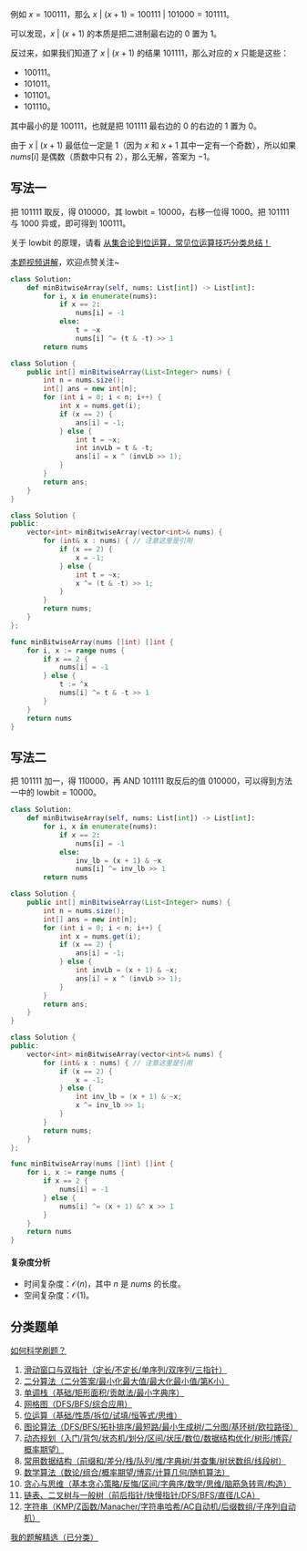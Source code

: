 例如 $x=100111$，那么 $x\ |\ (x+1) = 100111\ |\ 101000 = 101111$。

可以发现，$x\ |\ (x+1)$ 的本质是把二进制最右边的 $0$ 置为 $1$。

反过来，如果我们知道了 $x\ |\ (x+1)$ 的结果 $101111$，那么对应的 $x$ 只能是这些：

- $100111$。
- $101011$。
- $101101$。
- $101110$。

其中最小的是 $100111$，也就是把 $101111$ 最右边的 $0$ 的右边的 $1$ 置为 $0$。

由于 $x\ |\ (x+1)$ 最低位一定是 $1$（因为 $x$ 和 $x+1$ 其中一定有一个奇数），所以如果 $\textit{nums}[i]$ 是偶数（质数中只有 $2$），那么无解，答案为 $-1$。

## 写法一

把 $101111$ 取反，得 $010000$，其 $\text{lowbit}=10000$，右移一位得 $1000$。把 $101111$ 与 $1000$ 异或，即可得到 $100111$。

关于 $\text{lowbit}$ 的原理，请看 [从集合论到位运算，常见位运算技巧分类总结！](https://leetcode.cn/circle/discuss/CaOJ45/)

[本题视频讲解](https://www.bilibili.com/video/BV1iR2zYaESG/)，欢迎点赞关注~

```py [sol-Python3]
class Solution:
    def minBitwiseArray(self, nums: List[int]) -> List[int]:
        for i, x in enumerate(nums):
            if x == 2:
                nums[i] = -1
            else:
                t = ~x
                nums[i] ^= (t & -t) >> 1
        return nums
```

```java [sol-Java]
class Solution {
    public int[] minBitwiseArray(List<Integer> nums) {
        int n = nums.size();
        int[] ans = new int[n];
        for (int i = 0; i < n; i++) {
            int x = nums.get(i);
            if (x == 2) {
                ans[i] = -1;
            } else {
                int t = ~x;
                int invLb = t & -t;
                ans[i] = x ^ (invLb >> 1);
            }
        }
        return ans;
    }
}
```

```cpp [sol-C++]
class Solution {
public:
    vector<int> minBitwiseArray(vector<int>& nums) {
        for (int& x : nums) { // 注意这里是引用
            if (x == 2) {
                x = -1;
            } else {
                int t = ~x;
                x ^= (t & -t) >> 1;
            }
        }
        return nums;
    }
};
```

```go [sol-Go]
func minBitwiseArray(nums []int) []int {
	for i, x := range nums {
		if x == 2 {
			nums[i] = -1
		} else {
			t := ^x
			nums[i] ^= t & -t >> 1
		}
	}
	return nums
}
```

## 写法二

把 $101111$ 加一，得 $110000$，再 AND $101111$ 取反后的值 $010000$，可以得到方法一中的 $\text{lowbit}=10000$。

```py [sol-Python3]
class Solution:
    def minBitwiseArray(self, nums: List[int]) -> List[int]:
        for i, x in enumerate(nums):
            if x == 2:
                nums[i] = -1
            else:
                inv_lb = (x + 1) & ~x
                nums[i] ^= inv_lb >> 1
        return nums
```

```java [sol-Java]
class Solution {
    public int[] minBitwiseArray(List<Integer> nums) {
        int n = nums.size();
        int[] ans = new int[n];
        for (int i = 0; i < n; i++) {
            int x = nums.get(i);
            if (x == 2) {
                ans[i] = -1;
            } else {
                int invLb = (x + 1) & ~x;
                ans[i] = x ^ (invLb >> 1);
            }
        }
        return ans;
    }
}
```

```cpp [sol-C++]
class Solution {
public:
    vector<int> minBitwiseArray(vector<int>& nums) {
        for (int& x : nums) { // 注意这里是引用
            if (x == 2) {
                x = -1;
            } else {
                int inv_lb = (x + 1) & ~x;
                x ^= inv_lb >> 1;
            }
        }
        return nums;
    }
};
```

```go [sol-Go]
func minBitwiseArray(nums []int) []int {
	for i, x := range nums {
		if x == 2 {
			nums[i] = -1
		} else {
			nums[i] ^= (x + 1) &^ x >> 1
		}
	}
	return nums
}
```

#### 复杂度分析

- 时间复杂度：$\mathcal{O}(n)$，其中 $n$ 是 $\textit{nums}$ 的长度。
- 空间复杂度：$\mathcal{O}(1)$。

## 分类题单

[如何科学刷题？](https://leetcode.cn/circle/discuss/RvFUtj/)

1. [滑动窗口与双指针（定长/不定长/单序列/双序列/三指针）](https://leetcode.cn/circle/discuss/0viNMK/)
2. [二分算法（二分答案/最小化最大值/最大化最小值/第K小）](https://leetcode.cn/circle/discuss/SqopEo/)
3. [单调栈（基础/矩形面积/贡献法/最小字典序）](https://leetcode.cn/circle/discuss/9oZFK9/)
4. [网格图（DFS/BFS/综合应用）](https://leetcode.cn/circle/discuss/YiXPXW/)
5. [位运算（基础/性质/拆位/试填/恒等式/思维）](https://leetcode.cn/circle/discuss/dHn9Vk/)
6. [图论算法（DFS/BFS/拓扑排序/最短路/最小生成树/二分图/基环树/欧拉路径）](https://leetcode.cn/circle/discuss/01LUak/)
7. [动态规划（入门/背包/状态机/划分/区间/状压/数位/数据结构优化/树形/博弈/概率期望）](https://leetcode.cn/circle/discuss/tXLS3i/)
8. [常用数据结构（前缀和/差分/栈/队列/堆/字典树/并查集/树状数组/线段树）](https://leetcode.cn/circle/discuss/mOr1u6/)
9. [数学算法（数论/组合/概率期望/博弈/计算几何/随机算法）](https://leetcode.cn/circle/discuss/IYT3ss/)
10. [贪心与思维（基本贪心策略/反悔/区间/字典序/数学/思维/脑筋急转弯/构造）](https://leetcode.cn/circle/discuss/g6KTKL/)
11. [链表、二叉树与一般树（前后指针/快慢指针/DFS/BFS/直径/LCA）](https://leetcode.cn/circle/discuss/K0n2gO/)
12. [字符串（KMP/Z函数/Manacher/字符串哈希/AC自动机/后缀数组/子序列自动机）](https://leetcode.cn/circle/discuss/SJFwQI/)

[我的题解精选（已分类）](https://github.com/EndlessCheng/codeforces-go/blob/master/leetcode/SOLUTIONS.md)
